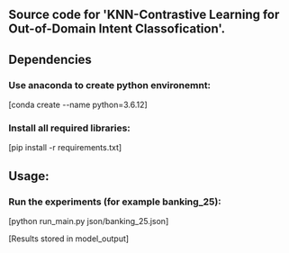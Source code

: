 ## Source code for 'KNN-Contrastive Learning for Out-of-Domain Intent Classofication'.

## Dependencies
### Use anaconda to create python environemnt:
[conda create --name python=3.6.12]

### Install all required libraries:
[pip install -r requirements.txt]

## Usage:
### Run the experiments (for example banking_25):

[python run_main.py json/banking_25.json]

[Results stored in model_output]

